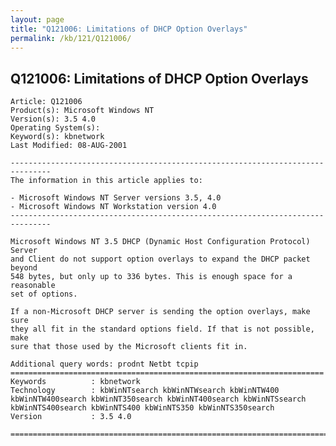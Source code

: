 ```yaml
---
layout: page
title: "Q121006: Limitations of DHCP Option Overlays"
permalink: /kb/121/Q121006/
---
```


## Q121006: Limitations of DHCP Option Overlays

	Article: Q121006
	Product(s): Microsoft Windows NT
	Version(s): 3.5 4.0
	Operating System(s): 
	Keyword(s): kbnetwork
	Last Modified: 08-AUG-2001
	
	-------------------------------------------------------------------------------
	The information in this article applies to:
	
	- Microsoft Windows NT Server versions 3.5, 4.0 
	- Microsoft Windows NT Workstation version 4.0 
	-------------------------------------------------------------------------------
	
	Microsoft Windows NT 3.5 DHCP (Dynamic Host Configuration Protocol) Server
	and Client do not support option overlays to expand the DHCP packet beyond
	548 bytes, but only up to 336 bytes. This is enough space for a reasonable
	set of options.
	
	If a non-Microsoft DHCP server is sending the option overlays, make sure
	they all fit in the standard options field. If that is not possible, make
	sure that those used by the Microsoft clients fit in.
	
	Additional query words: prodnt Netbt tcpip
	======================================================================
	Keywords          : kbnetwork 
	Technology        : kbWinNTsearch kbWinNTWsearch kbWinNTW400 kbWinNTW400search kbWinNT350search kbWinNT400search kbWinNTSsearch kbWinNTS400search kbWinNTS400 kbWinNTS350 kbWinNTS350search
	Version           : 3.5 4.0
	
	=============================================================================
	
